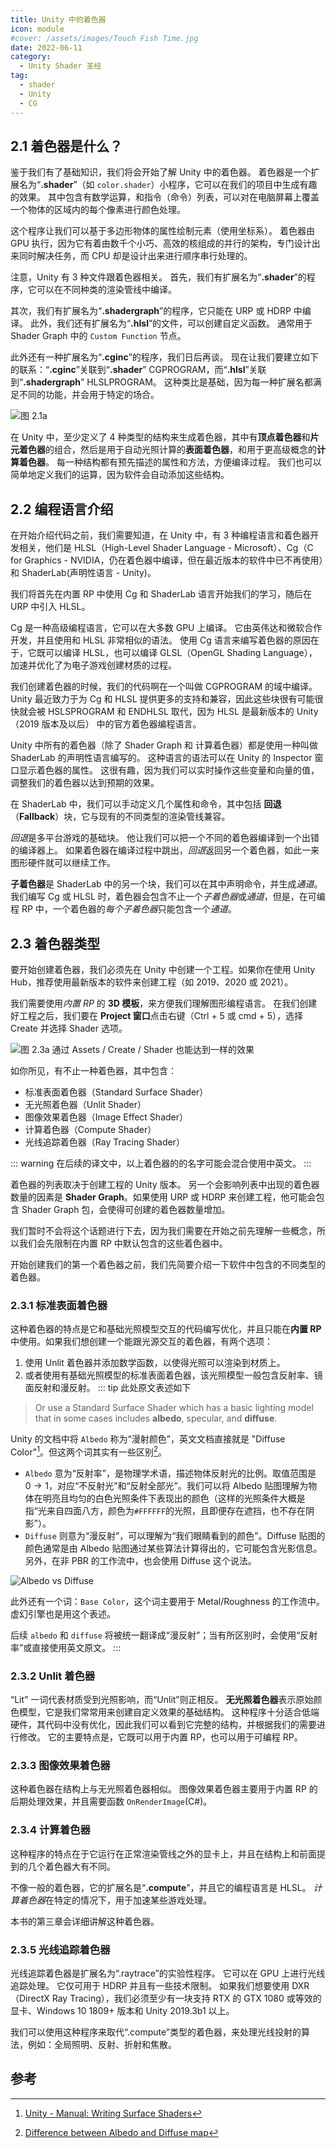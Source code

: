 ```yaml
---
title: Unity 中的着色器
icon: module
#cover: /assets/images/Touch Fish Time.jpg
date: 2022-06-11
category:
  - Unity Shader 圣经
tag:
  - shader
  - Unity
  - CG
---
```


<!-- more -->

## 2.1 着色器是什么？

鉴于我们有了基础知识，我们将会开始了解 Unity 中的着色器。
着色器是一个扩展名为“**.shader**”（如 `color.shader`）小程序，它可以在我们的项目中生成有趣的效果。
其中包含有数学运算，和指令（命令）列表，可以对在电脑屏幕上覆盖一个物体的区域内的每个像素进行颜色处理。

这个程序让我们可以基于多边形物体的属性绘制元素（使用坐标系）。
着色器由 GPU 执行，因为它有着由数千个小巧、高效的核组成的并行的架构，专门设计出来同时解决任务，而 CPU 却是设计出来进行顺序串行处理的。

注意，Unity 有 3 种文件跟着色器相关。
首先，我们有扩展名为“**.shader**”的程序，它可以在不同种类的渲染管线中编译。

其次，我们有扩展名为“**.shadergraph**”的程序，它只能在 URP 或 HDRP 中编译。
此外，我们还有扩展名为“**.hlsl**”的文件，可以创建自定义函数。
通常用于 Shader Graph 中的 `Custom Function` 节点。

此外还有一种扩展名为“**.cginc**”的程序，我们日后再谈。
现在让我们要建立如下的联系：“**.cginc**”关联到“**.shader**” CGPROGRAM，而“**.hlsl**”关联到“**.shadergraph**” HLSLPROGRAM。
这种类比是基础，因为每一种扩展名都满足不同的功能，并会用于特定的场合。

![图 2.1a](/unityshaderbible/33-0.png)

在 Unity 中，至少定义了 4 种类型的结构来生成着色器，其中有**顶点着色器**和**片元着色器**的组合，然后是用于自动光照计算的**表面着色器**，和用于更高级概念的**计算着色器**。
每一种结构都有预先描述的属性和方法，方便编译过程。
我们也可以简单地定义我们的运算，因为软件会自动添加这些结构。

## 2.2 编程语言介绍

在开始介绍代码之前，我们需要知道，在 Unity 中，有 3 种编程语言和着色器开发相关，他们是 HLSL（High-Level Shader Language - Microsoft）、Cg（C for Graphics - NVIDIA，仍在着色器中编译，但在最近版本的软件中已不再使用）和 ShaderLab(声明性语言 - Unity)。

我们将首先在内置 RP 中使用 Cg 和 ShaderLab 语言开始我们的学习，随后在 URP 中引入 HLSL。

Cg 是一种高级编程语言，它可以在大多数 GPU 上编译。
它由英伟达和微软合作开发，并且使用和 HLSL 非常相似的语法。
使用 Cg 语言来编写着色器的原因在于，它既可以编译 HLSL，也可以编译 GLSL（OpenGL Shading Language），加速并优化了为电子游戏创建材质的过程。

我们创建着色器的时候，我们的代码啊在一个叫做 CGPROGRAM 的域中编译。
Unity 最近致力于为 Cg 和 HLSL 提供更多的支持和兼容，因此这些块很有可能很快就会被 HSLSPROGRAM 和 ENDHLSL 取代，因为 HLSL 是最新版本的 Unity（2019 版本及以后） 中的官方着色器编程语言。

Unity 中所有的着色器（除了 Shader Graph 和 计算着色器）都是使用一种叫做 ShaderLab 的声明性语言编写的。
这种语言的语法可以在 Unity 的 Inspector 窗口显示着色器的属性。
这很有趣，因为我们可以实时操作这些变量和向量的值，调整我们的着色器以达到预期的效果。

在 ShaderLab 中，我们可以手动定义几个属性和命令，其中包括 **回退**（**Fallback**）块，它与现有的不同类型的渲染管线兼容。

*回退*是多平台游戏的基础块。
他让我们可以把一个不同的着色器编译到一个出错的编译器上。
如果着色器在编译过程中跳出，*回退*返回另一个着色器，如此一来图形硬件就可以继续工作。

**子着色器**是 ShaderLab 中的另一个块，我们可以在其中声明命令，并生成*通道*。
我们编写 Cg 或 HLSL 时，着色器会包含不止一个*子着色器*或*通道*，但是，在可编程 RP 中，一个着色器的*每个子着色器*只能包含一个*通道*。


## 2.3 着色器类型

要开始创建着色器，我们必须先在 Unity 中创建一个工程。如果你在使用 Unity Hub，推荐使用最新版本的软件来创建工程（如 2019、2020 或 2021）。

我们需要使用*内置 RP* 的 **3D 模板**，来方便我们理解图形编程语言。
在我们创建好工程之后，我们要在 **Project 窗口**点击右键（Ctrl + 5 或 cmd + 5），选择 Create 并选择 Shader 选项。

![图 2.3a 通过 Assets / Create / Shader 也能达到一样的效果](/unityshaderbible/35-0.png)

如你所见，有不止一种着色器，其中包含：
* 标准表面着色器（Standard Surface Shader）
* 无光照着色器（Unlit Shader）
* 图像效果着色器（Image Effect Shader）
* 计算着色器（Compute Shader）
* 光线追踪着色器（Ray Tracing Shader）

::: warning
在后续的译文中，以上着色器的的名字可能会混合使用中英文。
:::

着色器的列表取决于创建工程的 Unity 版本。
另一个会影响列表中出现的着色器数量的因素是 **Shader Graph**。如果使用 URP 或 HDRP 来创建工程，他可能会包含 Shader Graph 包，会使得可创建的着色器数量增加。

我们暂时不会将这个话题进行下去，因为我们需要在开始之前先理解一些概念，所以我们会先限制在内置 RP 中默认包含的这些着色器中。

开始创建我们的第一个着色器之前，我们先简要介绍一下软件中包含的不同类型的着色器。

### 2.3.1 标准表面着色器

这种着色器的特点是它和基础光照模型交互的代码编写优化，并且只能在**内置 RP** 中使用。如果我们想创建一个能跟光源交互的着色器，有两个选项：
1. 使用 Unlit 着色器并添加数学函数，以使得光照可以渲染到材质上。
2. 或者使用有基础光照模型的标准表面着色器，该光照模型一般包含反射率、镜面反射和漫反射。
::: tip
此处原文表述如下
> Or use a Standard Surface Shader which has a basic lighting model that in some cases includes __albedo__, specular, and __diffuse__.

Unity 的文档中将 `Albedo` 称为“漫射颜色”，英文文档直接就是 "Diffuse Color"[^1]。但这两个词其实有一些区别[^2]。
* `Albedo` 意为“反射率”，是物理学术语，描述物体反射光的比例。取值范围是 $0\to1$，对应“不反射光”和“反射全部光”。我们可以将 Albedo 贴图理解为物体在明亮且均匀的白色光照条件下表现出的颜色（这样的光照条件大概是指“光来自四面八方，颜色为`#FFFFFF`的光照，且即便存在遮挡，也不存在阴影”）。
* `Diffuse` 则意为“漫反射”，可以理解为“我们眼睛看到的颜色”。Diffuse 贴图的颜色通常是由 Albedo 贴图通过某些算法计算得出的，它可能包含光影信息。另外，在非 PBR 的工作流中，也会使用 Diffuse 这个说法。

![Albedo vs Diffuse](https://cloud.a23d.co/files/2023/02/A23D-Diffuse-Map-vs-Albedo-Map.webp)

此外还有一个词：`Base Color`，这个词主要用于 Metal/Roughness 的工作流中。虚幻引擎也是用这个表述。

后续 `albedo` 和 `diffuse` 将被统一翻译成“漫反射”；当有所区别时，会使用“反射率”或直接使用英文原文。
:::

### 2.3.2 Unlit 着色器

“Lit” 一词代表材质受到光照影响，而“Unlit”则正相反。
**无光照着色器**表示原始颜色模型，它是我们常常用来创建自定义效果的基础结构。
这种程序十分适合低端硬件，其代码中没有优化，因此我们可以看到它完整的结构，并根据我们的需要进行修改。
它的主要特点是，它既可以用于内置 RP，也可以用于可编程 RP。

### 2.3.3 图像效果着色器

这种着色器在结构上与无光照着色器相似。
图像效果着色器主要用于内置 RP 的后期处理效果，并且需要函数 `OnRenderImage`(C#)。

### 2.3.4 计算着色器

这种程序的特点在于它运行在正常渲染管线之外的显卡上，并且在结构上和前面提到的几个着色器大有不同。

不像一般的着色器，它的扩展名是“**.compute**”，并且它的编程语言是 HLSL。
*计算着色器*在特定的情况下，用于加速某些游戏处理。

本书的第三章会详细讲解这种着色器。

### 2.3.5 光线追踪着色器

光线追踪着色器是扩展名为“.raytrace”的实验性程序。
它可以在 GPU 上进行光线追踪处理。
它仅可用于 HDRP 并且有一些技术限制。
如果我们想要使用 DXR （DirectX Ray Tracing），我们必须至少有一块支持 RTX 的 GTX 1080 或等效的显卡、Windows 10 1809+ 版本和 Unity 2019.3b1 以上。

我们可以使用这种程序来取代“.compute”类型的着色器，来处理光线投射的算法，例如：全局照明、反射、折射和焦散。

## 参考
[^1]: [Unity - Manual: Writing Surface Shaders](https://docs.unity.cn/2022.1/Documentation/Manual/SL-SurfaceShaders.html)
[^2]: [Difference between Albedo and Diffuse map](https://www.a23d.co/blog/difference-between-albedo-and-diffuse-map/)